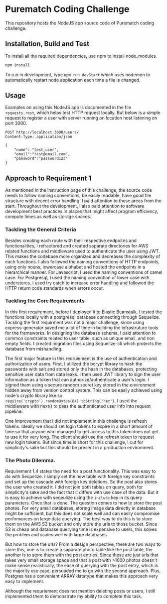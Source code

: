 # Purematch Coding Challenge

This repository hosts the NodeJS app source code of Purematch coding challenge.

## Installation, Build and Test

To install all the required dependencies, use npm to install node_modules.

```bash
npm install
```

To run in development, type `npm run devStart` which uses nodemon to automatically restart node application each time a file is changed.

## Usage

Examples on using this NodeJS app is documented in the file `requests.rest`, which helps test HTTP request locally.
But below is a simple request to register a user with server running on location host listening on port 3000.

```
POST http://localhost:3000/users/
Content-Type: application/json

{
    "name": "test_user",
    "email":"test@email.com",
    "password":"password123"
}
```

## Approach to Requirement 1

As mentioned in the instruction page of this challenge, the source code needs to follow naming conventions, be easily readable, have good file structure with decent error handling. I paid attention to these areas from the start. Throughout the development, I also paid attention to software development best practices in places that might affect program efficiency, compute times as well as storage spaces.

### Tackling the General Criteria

Besides creating each route with their respective endpoitns and functionalities, I refractored and created saparate directories for AWS related functions and middleware used to authenticate the user using JWT. This makes the codebase more organized and decreases the complexity of each functions. I also followed the naming conventions of HTTP endpoints, using only nouns, lowercase alphabet and hosted the endpoints in a hierarchical manner. For Javascript, I used the naming conventions of camel case. For Postgresql, I used the naming convention of lower case with understores. I used try catch to increase error handling and followed the HTTP return code standards when errors occur.

### Tackling the Core Requirements

In this first requirement, before I deployed it to Elastic Beanstalk, I tested the functions locally with a postgresql database connecting through Sequelize. Tackling the first requirment was not a major challenge, since using express-generator saved me a lot of time in building the infrastruture tools for the frameworks. In designing the database schema, I paid attention to common constraints related to user table, such as unique email, and non empty fields. I created migration files using Sequelize-cli which protects the database from mishandling.

The first major feature in this reqruiement is the use of authentication and authorization of users. First, I utilized the bcrypt library to hash the passwords with salt and stored only the hash in the databases, protecting sensitive user data from data leaks. I then used JWT library to sign the user information as a token that can authorize/authenticate a user's login. I signed them using a secure random secret key stored in the environment hidden away from version control system. This can be easily achieved using node's crypto library like so `require('crypto').randomBytes(64).toString('hex')`. I used the middleware with next() to pass the authenticated user info into request pipeline.

One improvement that I did not implement in this challenge is refresh tokens. Ideally we should set login tokens to expire in a short amount of time so that anyone who managed to get access to this token does not get to use it for very long. The client should use the refresh token to request new login tokens. But since time is short for this challenge, I cut for simplicity's sake but this should be present in a production environment.

### The Photo Dilemma.

Requirement 1.4 states the need for a post functionality. This was easy to do with Sequelize. I simply set the new table with foreign key constraints and set up the cascade with foreign key deletions. So the post also stores the user who created it. I did not join both tables on query, both for simplicity's sake and the fact that it differs with use case of the data. But it is easy to achieve with seqeulize using the `include` key in its query parameters. Once that is done. The question comes to how to store the post photos. For very small databases, storing image data directly in database might be sufficient, but this does not scale well and can easily compromise perfomances on large data querying. The best way to do this is to store them on the AWS S3 bucket and only store the urls to those bucket. Since S3 is cheap and database querying time is expensive to users, this solves the problem and scales well with large databases.

But how to store the urls? From a design perspective, there are two ways to store this, one is to create a saparate photo table like the post table, the another is to store them with the post entries. Since these are just urls that takes very small storage space and that a post with >1000 photos doesn't make sense realistically, the ease of querying with the post entry, which is the majority use case, persuaded me to go with the second approach. Plus, Postgres has a convenient ARRAY datatype that makes this approach very easy to implement.

Although the requriement does not mention deleting posts or users, I still implemented them to demonstrate my ability to complete this task.
